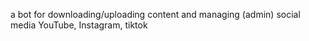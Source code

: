 a bot for downloading/uploading content and managing (admin) social media YouTube, Instagram, tiktok

